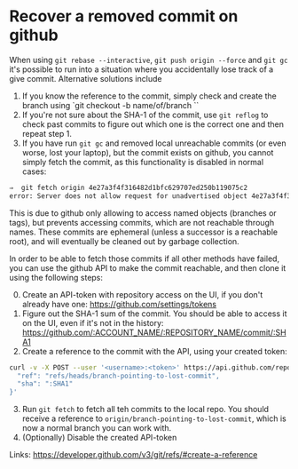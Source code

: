 # Recover a removed commit on github

When using `git rebase --interactive`, `git push origin --force` and `git gc` it's possible to run into a situation where
you accidentally lose track of a give commit. Alternative solutions include

1. If you know the reference to the commit, simply check and create the branch using `git checkout -b name/of/branch <sha1>``
2. If you're not sure about the SHA-1 of the commit, use `git reflog` to check past commits to figure out which one is the correct one
and then repeat step 1.
3. If you have run `git gc` and removed local unreachable commits (or even worse, lost your laptop), but the commit exists on github, you cannot simply fetch the commit, as this functionality is disabled in normal cases:

```sh
⇒  git fetch origin 4e27a3f4f316482d1bfc629707ed250b119075c2
error: Server does not allow request for unadvertised object 4e27a3f4f316482d1bfc629707ed250b119075c2
```

This is due to github only allowing to access named objects (branches or tags), but prevents
accessing commits, which are not reachable through names. These commits are ephemeral (unless a
successor is a reachable root), and will eventually be cleaned out by garbage collection.

In order to be able to fetch those commits if all other methods have failed, you can use the
github API to make the commit reachable, and then clone it using the following steps:

0. Create an API-token with repository access on the UI, if you don't already have one: https://github.com/settings/tokens
1. Figure out the SHA-1 sum of the commit. You should be able to access it on the UI, even if it's not in the history: https://github.com/:ACCOUNT_NAME/:REPOSITORY_NAME/commit/:SHA1
2. Create a reference to the commit with the API, using your created token:
```sh
curl -v -X POST --user '<username>:<token>' https://api.github.com/repos/:ACCOUNT_NAME/:REPOSITORY_NAME/git/refs --data '{
  "ref": "refs/heads/branch-pointing-to-lost-commit",
  "sha": ":SHA1"
}'
```
3. Run `git fetch` to fetch all teh commits to the local repo. You should receive a reference to
`origin/branch-pointing-to-lost-commit`, which is now a normal branch you can work with.
4. (Optionally) Disable the created API-token


Links:
https://developer.github.com/v3/git/refs/#create-a-reference